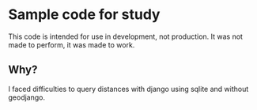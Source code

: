# Sample code for study

This code is intended for use in development, not production. It was not made to perform, it was made to work.

## Why?

I faced difficulties to query distances with django using sqlite and without geodjango.
